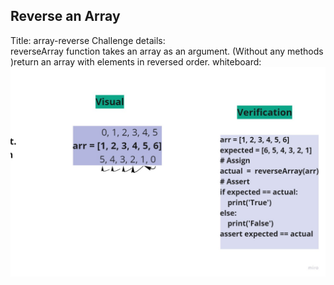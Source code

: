 ## Reverse an Array
Title: array-reverse
Challenge details:  
reverseArray function takes an array as an argument. (Without any methods )return an array with elements in reversed order.
whiteboard:
![array-reverse](Untitled.jpg)